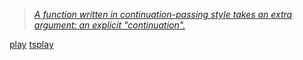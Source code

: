> [*A function written in continuation-passing style takes an extra argument: an explicit "continuation".*](https://en.m.wikipedia.org/wiki/Continuation-passing_style "Continuation-passing style")
> 

[play](https://www.typescriptlang.org/play?#code/PQKhAIFgCh3CACAbAlgYwKYDsDOHwCCA4gAoAyAtAMwB0ADDHIqprvkQGIAilAjDVUbwoseMBgwALgE8ADvg5ZwAHgAqAGnAAlAHzgAvOAAUADwBc4VQEoDereADcE6DPnhZKN4bXq9pi9a2Klq+xgBmFooqGto6Nvp2js5oAPa4ku6eGBYeXiI+fuaW8XowyiF+EeBRPrFWFvYJIgCQMM1GYTamNk7QUnL4JFnSAIYATgAm0XreFcapWJIoWACuI0tpkUq1uiXgQ-Kjk8F6vTALOBkHGEdThmUafrIB9fvD41NqM6XQ5aFGCyWq3WKE21W2MV2FmutxOQTabRhH2MALSQLWGywXVkVh6zlc+FyGFQWHw3kexgAFhgRhMXkEkccvkloBcMkSSdlMvJOQY3odkSMcNzict8GdoEA) [tsplay](https://tsplay.dev/WPJ4KN)
